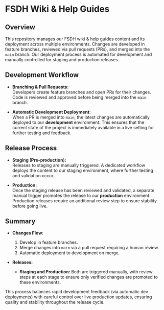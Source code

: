 # FSDH Wiki & Help Guides

## Overview

This repository manages our FSDH wiki & help guides content and its deployment across multiple environments. Changes are developed in feature branches, reviewed via pull requests (PRs), and merged into the `main` branch. Our deployment process is automated for development and manually controlled for staging and production releases.

## Development Workflow

- **Branching & Pull Requests:**  
  Developers create feature branches and open PRs for their changes. Code is reviewed and approved before being merged into the `main` branch.

- **Automatic Development Deployment:**  
  When a PR is merged into `main`, the latest changes are automatically deployed to our **development** environment. This ensures that the current state of the project is immediately available in a live setting for further testing and feedback.

## Release Process

- **Staging (Pre-production):**  
  Releases to staging are manually triggered. A dedicated workflow deploys the content to our staging environment, where further testing and validation occur.

- **Production:**  
  Once the staging release has been reviewed and validated, a separate manual trigger promotes the release to our **production** environment. Production releases require an additional review step to ensure stability before going live.


## Summary

- **Changes Flow:**  
  1. Develop in feature branches.
  2. Merge changes into `main` via a pull request requiring a human review.
  3. Automatic deployment to development on merge.
  
- **Releases:**  
  - **Staging and Production:** Both are triggered manually, with review steps at each stage to ensure only verified changes are promoted to these environments.

This process balances rapid development feedback (via automatic dev deployments) with careful control over live production updates, ensuring quality and stability throughout the release cycle.
